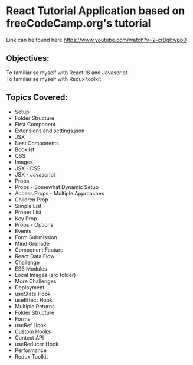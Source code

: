 # React Tutorial Application based on freeCodeCamp.org's tutorial

Link can be found here https://www.youtube.com/watch?v=2-crBg6wpp0

## Objectives: 

To familiarise myself with React 18 and Javascript <br />
To familiarise myself with Redux toolkit

## Topics Covered:

- Setup
- Folder Structure
- First Component
- Extensions and settings.json
- JSX
- Nest Components
- Booklist
- CSS
- Images
- JSX - CSS
- JSX - Javascript
- Props
- Props - Somewhat Dynamic Setup
- Access Props - Multiple Approaches
- Children Prop
- Simple List
- Proper List
- Key Prop
- Props - Options
- Events
- Form Submission
- Mind Grenade
- Component Feature
- React Data Flow
- Challenge
- ES6 Modules
- Local Images (src folder)
- More Challenges
- Deployment
- useState Hook
- useEffect Hook
- Multiple Returns
- Folder Structure
- Forms
- useRef Hook
- Custom Hooks
- Context API
- useReducer Hook
- Performance
- Redux Toolkit
